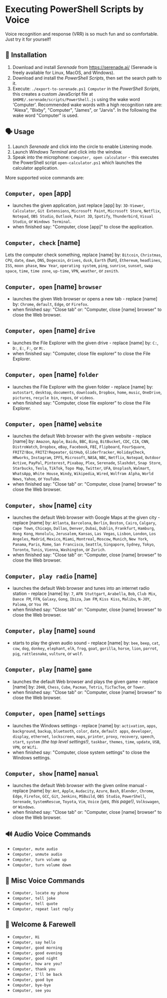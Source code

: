 Executing PowerShell Scripts by Voice
=====================================
Voice recognition and response (VRR) is so much fun and so comfortable. Just try it for yourself!


🔧 Installation
--------------
1. Download and install *Serenade* from https://serenade.ai/ (Serenade is freely available for Linux, MacOS, and Windows).
2. Download and install the *PowerShell Scripts*, then set the search path to it.
3. Execute: `./export-to-serenade.ps1 Computer` in the *PowerShell Scripts*, this creates a custom JavaScript file at `$HOME/.serenade/scripts/PowerShell.js` using the wake word 'Computer'. Recommended wake words with a high recognition rate are: "Alexa", "Bixby", "Computer", "James", or "Jarvis". In the following the wake word "Computer" is used.


🗣 Usage
-------
1. Launch *Serenade* and click into the circle to enable Listening mode.
2. Launch *Windows Terminal* and click into the window.
3. Speak into the microphone: `Computer, open calculator` - this executes the PowerShell script `open-calculator.ps1` which launches the calculator application.

More supported voice commands are:

`Computer, open` [app]
----------------------
* launches the given application, just replace [app] by: `3D-Viewer`, `Calculator`, `Git Extensions`, `Microsoft Paint`, `Microsoft Store`, `Netflix`, `Notepad`, `OBS Studio`, `Outlook`, `Paint 3D`, `Spotify`, `Thunderbird`, `Visual Studio`, or `Windows Terminal`.
* when finished say: "Computer, close [app]" to close the application.


`Computer, check` [name]
------------------------
Lets the computer check something, replace [name] by: `Bitcoin`, `Christmas`, `CPU`, `date`, `dawn`, `DNS`, `Dogecoin`, `drives`, `dusk`, `Earth` (fun), `Ethereum`, `headlines`, `ISS`, `moon phase`, `New Year`, `operating system`, `ping`, `sunrise`, `sunset`, `swap space`, `time`, `time zone`, `up-time`, `VPN`, `weather`, or `zenith`.


`Computer, open` [name] `browser`
---------------------------------
* launches the given Web browser or opens a new tab - replace [name] by: `Chrome`, `default`, `Edge`, or `Firefox`.
* when finished say: "Close tab" or: "Computer, close [name] browser" to close the Web browser.


`Computer, open` [name] `drive`
-------------------------------
* launches the File Explorer with the given drive - replace [name] by: `C:`, `D:`, `E:`, `F:`, or `M:`.
* when finished say: "Computer, close file explorer" to close the File Explorer.


`Computer, open` [name] `folder`
--------------------------------
* launches the File Explorer with the given folder - replace [name] by: `autostart`, `desktop`, `documents`, `downloads`, `Dropbox`, `home`, `music`, `OneDrive`, `pictures`, `recycle bin`, `repos`, or `videos`.
* when finished say: "Computer, close file explorer" to close the File Explorer.


`Computer, open` [name] `website`
---------------------------------
* launches the default Web browser with the given website - replace [name] by: `Amazon`, `Apple`, `Baidu`, `BBC`, `Bing`, `BitBucket`, `CDC`, `CIA`, `CNN`, `DistroWatch`, `Dropbox`, `eBay`, `Facebook`, `FBI`, `Flipboard`, `FourSquare`, `FRITZ!Box`, `FRITZ!Repeater`, `GitHub`, `GliderTracker`, `HolidayCheck`, `HRworks`, `Instagram`, `IPFS`, `Microsoft`, `NASA`, `NBC`, `Netflix`, `Notepad`, `Outdoor Active`, `PayPal`, `Pinterest`, `Pixabay`, `Plex`, `Serenade`, `Slashdot`, `Snap Store`, `Starbucks`, `Tesla`, `TikTok`, `Topo Map`, `Twitter`,  `UFA`, `Unsplash`, `Walmart`, `WhatsApp`, `White House`, `Windy`, `Wikipedia`, `Wired`, `Wolfram Alpha`, `World News`, `Yahoo`, or `YouTube`.
* when finished say: "Close tab" or: "Computer, close [name] browser" to close the Web browser.


`Computer, show` [name] `city`
------------------------------
* launches the default Web browser with Google Maps at the given city - replace [name] by: `Atlanta`, `Barcelona`, `Berlin`, `Boston`, `Cairo`, `Calgary`, `Cape Town`, `Chicago`, `Dallas`, `Denver`, `Dubai`, `Dublin`, `Frankfurt`, `Hamburg`, `Hong Kong`, `Honolulu`, `Jerusalem`, `Kansas`, `Las Vegas`, `Lisbon`, `London`, `Los Angeles`, `Madrid`, `Mexico`, `Miami`, `Montreal`, `Moscow`, `Munich`, `New York`, `Panama`, `Paris`, `Rome`, `San Francisco`, `Seattle`, `Singapore`, `Sydney`, `Tokyo`, `Toronto`, `Tunis`, `Vienna`, `Washington`, or `Zurich`.
* when finished say: "Close tab" or: "Computer, close [name] browser" to close the Web browser.


`Computer, play radio` [name]
-----------------------------
* launches the default Web browser and tunes into an internet radio station - replace [name] by: `7`, `AFN Stuttgart`, `Arabella`, `Bob`, `Club Mix`, `Dance FM`, `FFN`, `Galaxy`, `Gong`, `Ibiza`, `Jam FM`, `Kiss Kiss`, `Malibu`, `N-JOY`, `Paloma`, or `You FM`.
* when finished say: "Close tab" or: "Computer, close [name] browser" to close the Web browser.


`Computer, play` [name] `sound`
-------------------------------
* starts to play the given audio sound - replace [name] by: `bee`, `beep`, `cat`, `cow`, `dog`, `donkey`, `elephant`, `elk`, `frog`, `goat`, `gorilla`, `horse`, `lion`, `parrot`, `pig`, `rattlesnake`, `vulture`, or `wolf`.


`Computer, play` [name] `game`
------------------------------
* launches the default Web browser and plays the given game - replace [name] by: `2048`, `Chess`, `Cube`, `Pacman`, `Tetris`, `TicTacToe`, or `Tower`.
* when finished say: "Close tab" or: "Computer, close [name] browser" to close the Web browser.


`Computer, open` [name] `settings`
----------------------------------
* launches the Windows settings - replace [name] by: `activation`, `apps`, `background`, `backup`, `bluetooth`, `color`, `date`, `default apps`, `developer`, `display`, `ethernet`, `lockscreen`, `maps`, `printer`, `proxy`, `recovery`, `speech`, `start`, `system` *(the top level settings!)*, `taskbar`, `themes`, `time`, `update`, `USB`, `VPN`, or `Wifi`.
* when finished say: "Computer, close system settings" to close the Windows settings.


`Computer, show` [name] `manual`
--------------------------------
* launches the default Web browser with the given online manual - replace [name] by: `Ant`, `Apple`, `Audacity`, `Azure`, `Bash`, `Blender`, `Chrome`, `Edge`, `Firefox`, `GCC`, `Git`, `Jenkins`, `MSBuild`, `OBS Studio`, `PowerShell`, `Serenade`, `SystemRescue`, `Toyota`, `Vim`, `Voice` *(yes, this page!)*, `Volkswagen`, or `Windows`.
* when finished say: "Close tab" or: "Computer, close [name] browser" to close the Web browser.


🔊 Audio Voice Commands
------------------------
* `Computer, mute audio`
* `Computer, unmute audio`
* `Computer, turn volume up`
* `Computer, turn volume down`


💭 Misc Voice Commands
----------------------
* `Computer, locate my phone`
* `Computer, tell joke`
* `Computer, tell quote`
* `Computer, repeat last reply`


💬 Welcome & Farewell
---------------------
* `Computer, Hi`
* `Computer, say hello`
* `Computer, good morning`
* `Computer, good evening`
* `Computer, good night`
* `Computer, how are you?`
* `Computer, thank you`
* `Computer, I'll be back`
* `Computer, good bye`
* `Computer, bye-bye`
* `Computer, see you`
